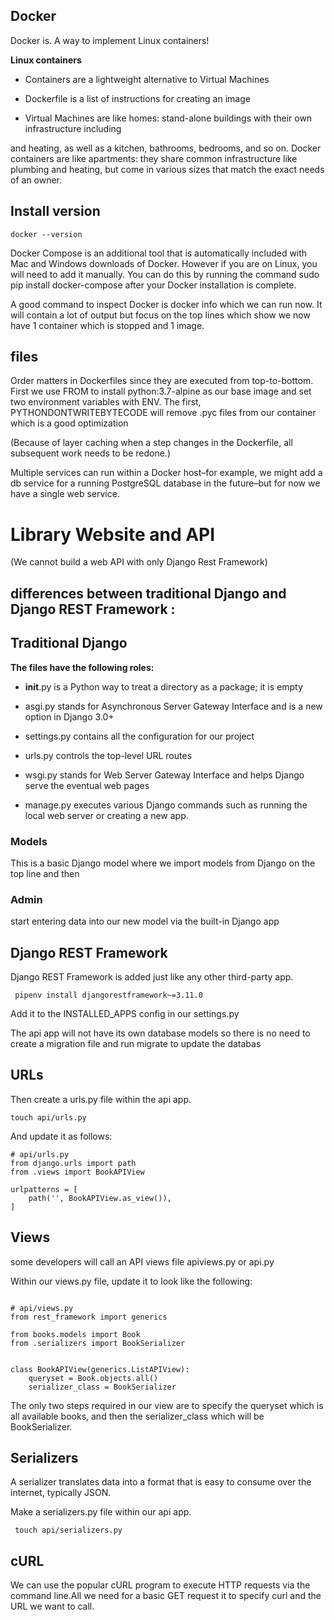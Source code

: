 ## Docker

Docker is. A way to implement Linux containers!

**Linux containers**

+ Containers are a lightweight alternative to Virtual Machines

+ Dockerfile is a list of instructions for creating an image

+ Virtual Machines are like homes: stand-alone buildings with their own infrastructure including 

 and heating, as well as a kitchen, bathrooms, bedrooms, and so on. Docker containers are like apartments: they share common infrastructure like plumbing and heating, but come in various sizes that match the exact needs of an owner.

## Install version

`docker --version`



Docker Compose is an additional tool that is automatically included with Mac and Windows downloads of Docker. However if you are on Linux, you will need to add it manually. You can do this by running the command sudo pip install docker-compose after your Docker installation is complete.


A good command to inspect Docker is docker info which we can run now. It will contain a lot of output but focus on the top lines which show we now have 1 container which is stopped and 1 image.


## files 

Order matters in Dockerfiles since they are executed from top-to-bottom. First we use FROM to install python:3.7-alpine as our base image and set two environment variables with ENV. The first, PYTHONDONTWRITEBYTECODE will remove .pyc files from our container which is a good optimization


(Because of layer caching when a step changes in the Dockerfile, all subsequent work needs to be redone.)


Multiple services can run within a Docker host–for example, we might add a db service for a running PostgreSQL database in the future–but for now we have a single web service.




# Library Website and API

(We cannot build a web API with only Django Rest Framework)


## differences between traditional Django and Django REST Framework : 


##  Traditional Django

**The files have the following roles:**

+ __init__.py is a Python way to treat a directory as a package; it is empty
+ asgi.py stands for Asynchronous Server Gateway Interface and is a new option in Django 3.0+

+ settings.py contains all the configuration for our project
+ urls.py controls the top-level URL routes
+ wsgi.py stands for Web Server Gateway Interface and helps Django serve the eventual web pages
+ manage.py executes various Django commands such as running the local web server or creating a new app.



### Models

This is a basic Django model where we import models from Django on the top line and then

### Admin 

start entering data into our new model via the built-in Django app



## Django REST Framework

Django REST Framework is added just like any other third-party app. 

` pipenv install djangorestframework~=3.11.0`


Add it to the INSTALLED_APPS config in our settings.py

The api app will not have its own database models so there is no need to create a migration file and run migrate to update the databas

##  URLs


Then create a urls.py file within the api app.


 `touch api/urls.py`

 And update it as follows:
```
# api/urls.py
from django.urls import path
from .views import BookAPIView

urlpatterns = [
    path('', BookAPIView.as_view()),
]
```


## Views

some developers will call an API views file apiviews.py or api.py

Within our views.py file, update it to look like the following:

```

# api/views.py
from rest_framework import generics

from books.models import Book
from .serializers import BookSerializer


class BookAPIView(generics.ListAPIView):
    queryset = Book.objects.all()
    serializer_class = BookSerializer

```

The only two steps required in our view are to specify the queryset which is all available books, and then the serializer_class which will be BookSerializer.


## Serializers

A serializer translates data into a format that is easy to consume over the internet, typically JSON.

Make a serializers.py file within our api app.

` touch api/serializers.py`


## cURL


We can use the popular cURL program to execute HTTP requests via the command line.All we need for a basic GET request it to specify curl and the URL we want to call.



